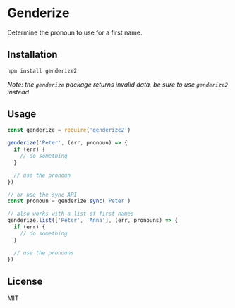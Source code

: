 # Genderize

Determine the pronoun to use for a first name.

## Installation

```bash
npm install genderize2
```

_Note: the `genderize` package returns invalid data, be sure to use `genderize2` instead_

## Usage

```js
const genderize = require('genderize2')

genderize('Peter', (err, pronoun) => {
  if (err) {
    // do something
  }

  // use the pronoun
})

// or use the sync API
const pronoun = genderize.sync('Peter')

// also works with a list of first names
genderize.list(['Peter', 'Anna'], (err, pronouns) => {
  if (err) {
    // do something
  }

  // use the pronouns
})
```

## License

MIT
